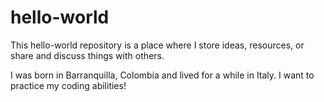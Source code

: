 # hello-world
This hello-world repository is a place where I store ideas, resources, or share and discuss things with others.

I was born in Barranquilla, Colombia and lived for a while in Italy. I want to practice my coding abilities!
